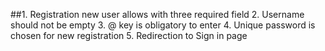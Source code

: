 ##1. Registration new user allows with three required field
2. Username should not be empty
3. @ key is obligatory to enter 
4. Unique password is chosen for new registration
5. Redirection to Sign in page
